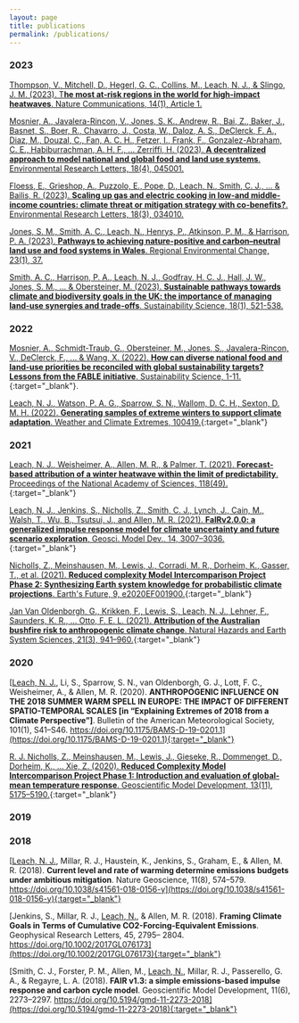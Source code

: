 ```yaml
---
layout: page
title: publications
permalink: /publications/
---
```


### 2023

[Thompson, V., Mitchell, D., Hegerl, G. C., Collins, M., <u>Leach, N. J.</u>, & Slingo, J. M. (2023). T**he most at-risk regions in the world for high-impact heatwaves**. Nature Communications, 14(1), Article 1.](https://doi.org/10.1038/s41467-023-37554-1)


[Mosnier, A., Javalera-Rincon, V., Jones, S. K., Andrew, R., Bai, Z., Baker, J., Basnet, S., Boer, R., Chavarro, J., Costa, W., Daloz, A. S., DeClerck, F. A., Diaz, M., Douzal, C., Fan, A. C. H., Fetzer, I., Frank, F., Gonzalez-Abraham, C. E., Habiburrachman, A. H. F., <u>…</u> Zerriffi, H. (2023). **A decentralized approach to model national and global food and land use systems**. Environmental Research Letters, 18(4), 045001.](https://doi.org/10.1088/1748-9326/acc044)

[Floess, E., Grieshop, A., Puzzolo, E., Pope, D., <u>Leach, N.</u>, Smith, C. J., ... & Bailis, R. (2023). **Scaling up gas and electric cooking in low-and middle-income countries: climate threat or mitigation strategy with co-benefits?**. Environmental Research Letters, 18(3), 034010.](https://doi.org/10.1088/1748-9326/acb501)

[Jones, S. M., Smith, A. C., <u>Leach, N.</u>, Henrys, P., Atkinson, P. M., & Harrison, P. A. (2023). **Pathways to achieving nature-positive and carbon–neutral land use and food systems in Wales**. Regional Environmental Change, 23(1), 37.](https://doi.org/10.1007/s10113-023-02041-2)

[Smith, A. C., Harrison, P. A., <u>Leach, N. J.</u>, Godfray, H. C. J., Hall, J. W., Jones, S. M., ... & Obersteiner, M. (2023). **Sustainable pathways towards climate and biodiversity goals in the UK: the importance of managing land-use synergies and trade-offs**. Sustainability Science, 18(1), 521-538.](https://doi.org/10.1007/s11625-022-01242-8)

### 2022

[Mosnier, A., Schmidt-Traub, G., Obersteiner, M., Jones, S., Javalera-Rincon, V., DeClerck, F., <u>...</u> & Wang, X. (2022). **How can diverse national food and land-use priorities be reconciled with global sustainability targets? Lessons from the FABLE initiative**. Sustainability Science, 1-11.](https://doi.org/10.1007/s11625-022-01227-7){:target="_blank"}.

[<u>Leach, N. J.</u>, Watson, P. A. G., Sparrow, S. N., Wallom, D. C. H., Sexton, D. M. H. (2022). **Generating samples of extreme winters to support climate adaptation**. Weather and Climate Extremes, 100419.](https://doi.org/10.1016/j.wace.2022.100419){:target="_blank"}

### 2021

[<u>Leach, N. J.</u>, Weisheimer, A., Allen, M. R., & Palmer, T. (2021). **Forecast-based attribution of a winter heatwave within the limit of predictability**. Proceedings of the National Academy of Sciences, 118(49).](https://doi.org/10.1073/pnas.2112087118){:target="_blank"}

[<u>Leach, N. J.</u>, Jenkins, S., Nicholls, Z., Smith, C. J., Lynch, J., Cain, M., Walsh, T., Wu, B., Tsutsui, J., and Allen, M. R. (2021). **FaIRv2.0.0: a generalized impulse response model for climate uncertainty and future scenario exploration**, Geosci. Model Dev., 14, 3007–3036.](https://doi.org/10.5194/gmd-14-3007-2021){:target="_blank"}

[Nicholls, Z., Meinshausen, M., Lewis, J., Corradi, M. R., Dorheim, K., Gasser, T., <u>et al.</u> (2021). **Reduced complexity Model Intercomparison Project Phase 2: Synthesizing Earth system knowledge for probabilistic climate projections**. Earth's Future, 9, e2020EF001900.](https://doi.org/10.1029/2020EF001900){:target="_blank"}

[Jan Van Oldenborgh, G., Krikken, F., Lewis, S., <u>Leach, N. J.</u>, Lehner, F., Saunders, K. R., … Otto, F. E. L. (2021). **Attribution of the Australian bushfire risk to anthropogenic climate change**. Natural Hazards and Earth System Sciences, 21(3), 941–960.](https://doi.org/10.5194/nhess-21-941-2021){:target="_blank"}

### 2020

[<u>Leach, N. J.</u>, Li, S., Sparrow, S. N., van Oldenborgh, G. J., Lott, F. C., Weisheimer, A., & Allen, M. R. (2020). **ANTHROPOGENIC INFLUENCE ON THE 2018 SUMMER WARM SPELL IN EUROPE: THE IMPACT OF DIFFERENT SPATIO-TEMPORAL SCALES [in “Explaining Extremes of 2018 from a Climate Perspective”]**. Bulletin of the American Meteorological Society, 101(1), S41–S46. https://doi.org/10.1175/BAMS-D-19-0201.1](https://doi.org/10.1175/BAMS-D-19-0201.1){:target="_blank"}

[R. J. Nicholls, Z., Meinshausen, M., Lewis, J., Gieseke, R., Dommenget, D., Dorheim, K., … Xie, Z. (2020). **Reduced Complexity Model Intercomparison Project Phase 1: Introduction and evaluation of global-mean temperature response**. Geoscientific Model Development, 13(11), 5175–5190.](https://doi.org/10.5194/gmd-13-5175-2020){:target="_blank"}

### 2019

### 2018

[<u>Leach, N. J.</u>, Millar, R. J., Haustein, K., Jenkins, S., Graham, E., & Allen, M. R. (2018). **Current level and rate of warming determine emissions budgets under ambitious mitigation**. Nature Geoscience, 11(8), 574–579. https://doi.org/10.1038/s41561-018-0156-y](https://doi.org/10.1038/s41561-018-0156-y){:target="_blank"}

[Jenkins, S., Millar, R. J., <u>Leach, N.</u>, & Allen, M. R. (2018). **Framing Climate Goals in Terms of Cumulative CO2-Forcing-Equivalent Emissions**. Geophysical Research Letters, 45, 2795– 2804. https://doi.org/10.1002/2017GL076173](https://doi.org/10.1002/2017GL076173){:target="_blank"}

[Smith, C. J., Forster, P. M., Allen, M., <u>Leach, N.</u>, Millar, R. J., Passerello, G. A., & Regayre, L. A. (2018). **FAIR v1.3: a simple emissions-based impulse response and carbon cycle model**. Geoscientific Model Development, 11(6), 2273–2297. https://doi.org/10.5194/gmd-11-2273-2018](https://doi.org/10.5194/gmd-11-2273-2018){:target="_blank"}